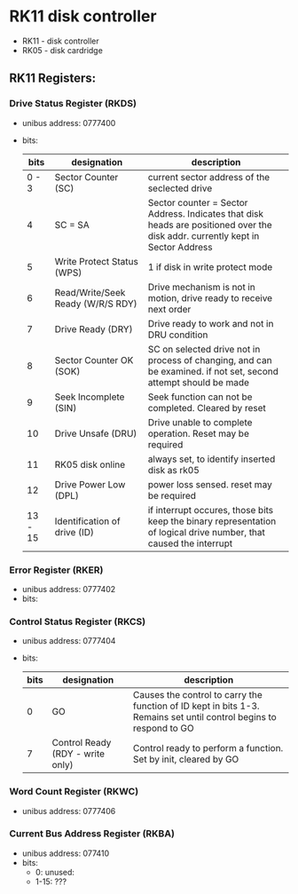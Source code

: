 # RK11 disk controller
* RK11 - disk controller
* RK05 - disk cardridge

## RK11 Registers:

### Drive Status Register (RKDS)
* unibus address: 0777400
* bits:

    |bits|designation|description|
    |----|-----------|-----------|
    |0 - 3 | Sector Counter (SC)|current sector address of the seclected drive|
    | 4 | SC = SA | Sector counter = Sector Address. Indicates that disk heads are positioned over the disk addr. currently kept in Sector Address|
    | 5 | Write Protect Status (WPS) | 1  if disk in write protect mode|
    | 6 | Read/Write/Seek Ready (W/R/S RDY)|Drive mechanism is not in motion, drive ready to receive next order|
    | 7 | Drive Ready (DRY) | Drive ready to work and not in DRU condition|
    | 8 | Sector Counter OK (SOK) | SC on selected drive not in process of changing, and can be examined. if not set, second attempt should be made|
    | 9 | Seek Incomplete (SIN) | Seek function can not be completed. Cleared by reset|
    | 10| Drive Unsafe (DRU) | Drive unable to complete operation. Reset may be required |
    | 11| RK05 disk online | always set, to identify inserted disk as rk05|
    | 12| Drive Power Low (DPL)| power loss sensed. reset may be required|
    | 13 - 15| Identification of drive (ID) | if interrupt occures, those bits keep the binary representation of logical drive number, that caused the interrupt|

        

### Error Register (RKER)
* unibus address: 0777402
* bits:

### Control Status Register (RKCS)
* unibus address: 0777404
* bits:

    |bits|designation|description|
    |----|-----------|-----------|
    | 0  | GO | Causes the control to carry the function of ID kept in bits 1-3. Remains set until control begins to respond to GO|
    | 7  | Control Ready (RDY - write only)| Control ready to perform a function. Set by init, cleared by GO|

### Word Count Register (RKWC)
* unibus address: 0777406

### Current Bus Address Register (RKBA)
* unibus address: 077410
* bits:
    * 0: unused:
    * 1-15: ???